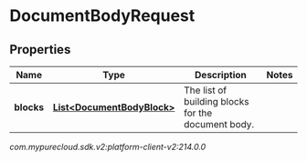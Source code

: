 # DocumentBodyRequest


## Properties

| Name | Type | Description | Notes |
| ------------ | ------------- | ------------- | ------------- |
| **blocks** | [**List&lt;DocumentBodyBlock&gt;**](DocumentBodyBlock) | The list of building blocks for the document body. |  |




_com.mypurecloud.sdk.v2:platform-client-v2:214.0.0_
